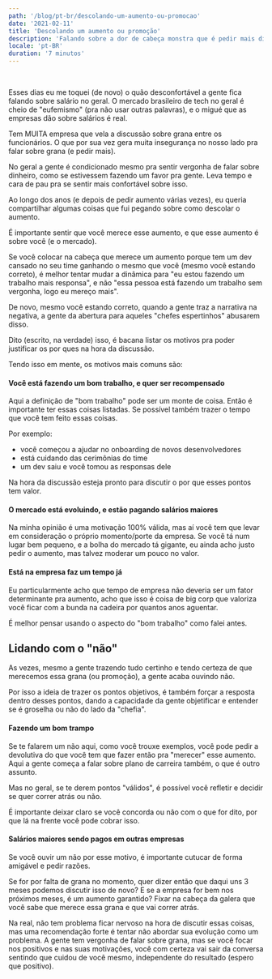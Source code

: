 ```yaml
---
path: '/blog/pt-br/descolando-um-aumento-ou-promocao'
date: '2021-02-11'
title: 'Descolando um aumento ou promoção'
description: 'Falando sobre a dor de cabeça monstra que é pedir mais dinheiro'
locale: 'pt-BR'
duration: '7 minutos'
---
```


<br />

Esses dias eu me toquei (de novo) o quão desconfortável a gente fica falando sobre salário no geral. O mercado brasileiro de tech no geral é cheio de "eufemismo" (pra não usar outras palavras), e o migué que as empresas dão sobre salários é real.

Tem MUITA empresa que vela a discussão sobre grana entre os funcionários. O que por sua vez gera muita insegurança no nosso lado pra falar sobre grana (e pedir mais).

No geral a gente é condicionado mesmo pra sentir vergonha de falar sobre dinheiro, como se estivessem fazendo um favor pra gente. Leva tempo e cara de pau pra se sentir mais confortável sobre isso.

Ao longo dos anos (e depois de pedir aumento várias vezes), eu queria compartilhar algumas coisas que fui pegando sobre como descolar o aumento.

É importante sentir que você merece esse aumento, e que esse aumento é sobre você (e o mercado).

Se você colocar na cabeça que merece um aumento porque tem um dev cansado no seu time ganhando o mesmo que você (mesmo você estando correto), é melhor tentar mudar a dinâmica para "eu estou fazendo um trabalho mais responsa", e não "essa pessoa está fazendo um trabalho sem vergonha, logo eu mereço mais".

De novo, mesmo você estando correto, quando a gente traz a narrativa na negativa, a gente da abertura para aqueles "chefes espertinhos" abusarem disso.

Dito (escrito, na verdade) isso, é bacana listar os motivos pra poder justificar os por ques na hora da discussão.

Tendo isso em mente, os motivos mais comuns são:

#### Você está fazendo um bom trabalho, e quer ser recompensado

Aqui a definição de "bom trabalho" pode ser um monte de coisa. Então é importante ter essas coisas listadas. Se possível também trazer o tempo que você tem feito essas coisas.

Por exemplo:

- você começou a ajudar no onboarding de novos desenvolvedores
- está cuidando das cerimônias do time
- um dev saiu e você tomou as responsas dele

Na hora da discussão esteja pronto para discutir o por que esses pontos tem valor.

#### O mercado está evoluindo, e estão pagando salários maiores

Na minha opinião é uma motivação 100% válida, mas aí você tem que levar em consideração o próprio momento/porte da empresa. Se você tá num lugar bem pequeno, e a bolha do mercado tá gigante, eu ainda acho justo pedir o aumento, mas talvez moderar um pouco no valor.

#### Está na empresa faz um tempo já

Eu particularmente acho que tempo de empresa não deveria ser um fator determinante pra aumento, acho que isso é coisa de big corp que valoriza você ficar com a bunda na cadeira por quantos anos aguentar.

É melhor pensar usando o aspecto do "bom trabalho" como falei antes.

## Lidando com o "não"

As vezes, mesmo a gente trazendo tudo certinho e tendo certeza de que merecemos essa grana (ou promoção), a gente acaba ouvindo não.

Por isso a ideia de trazer os pontos objetivos, é também forçar a resposta dentro desses pontos, dando a capacidade da gente objetificar e entender se é groselha ou não do lado da "chefia".

#### Fazendo um bom trampo

Se te falarem um não aqui, como você trouxe exemplos, você pode pedir a devolutiva do que você tem que fazer então pra "merecer" esse aumento. Aqui a gente começa a falar sobre plano de carreira também, o que é outro assunto.

Mas no geral, se te derem pontos "válidos", é possível você refletir e decidir se quer correr atrás ou não.

É importante deixar claro se você concorda ou não com o que for dito, por que lá na frente você pode cobrar isso.

#### Salários maiores sendo pagos em outras empresas

Se você ouvir um não por esse motivo, é importante cutucar de forma amigável e pedir razões.

Se for por falta de grana no momento, quer dizer então que daqui uns 3 meses podemos discutir isso de novo? E se a empresa for bem nos próximos meses, é um aumento garantido? Fixar na cabeça da galera que você sabe que merece essa grana e que vai correr atrás.

Na real, não tem problema ficar nervoso na hora de discutir essas coisas, mas uma recomendação forte é tentar não abordar sua evolução como um problema. A gente tem vergonha de falar sobre grana, mas se você focar nos positivos e nas suas motivações, você com certeza vai sair da conversa sentindo que cuidou de você mesmo, independente do resultado (espero que positivo).
